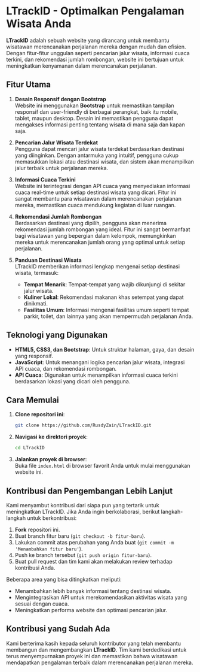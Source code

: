 # LTrackID - Optimalkan Pengalaman Wisata Anda

**LTrackID** adalah sebuah website yang dirancang untuk membantu wisatawan merencanakan perjalanan mereka dengan mudah dan efisien. Dengan fitur-fitur unggulan seperti pencarian jalur wisata, informasi cuaca terkini, dan rekomendasi jumlah rombongan, website ini bertujuan untuk meningkatkan kenyamanan dalam merencanakan perjalanan.

## Fitur Utama

1. **Desain Responsif dengan Bootstrap**  
   Website ini menggunakan **Bootstrap** untuk memastikan tampilan responsif dan user-friendly di berbagai perangkat, baik itu mobile, tablet, maupun desktop. Desain ini memastikan pengguna dapat mengakses informasi penting tentang wisata di mana saja dan kapan saja.

2. **Pencarian Jalur Wisata Terdekat**  
   Pengguna dapat mencari jalur wisata terdekat berdasarkan destinasi yang diinginkan. Dengan antarmuka yang intuitif, pengguna cukup memasukkan lokasi atau destinasi wisata, dan sistem akan menampilkan jalur terbaik untuk perjalanan mereka.

3. **Informasi Cuaca Terkini**  
   Website ini terintegrasi dengan API cuaca yang menyediakan informasi cuaca real-time untuk setiap destinasi wisata yang dicari. Fitur ini sangat membantu para wisatawan dalam merencanakan perjalanan mereka, memastikan cuaca mendukung kegiatan di luar ruangan.

4. **Rekomendasi Jumlah Rombongan**  
   Berdasarkan destinasi yang dipilih, pengguna akan menerima rekomendasi jumlah rombongan yang ideal. Fitur ini sangat bermanfaat bagi wisatawan yang bepergian dalam kelompok, memungkinkan mereka untuk merencanakan jumlah orang yang optimal untuk setiap perjalanan.

5. **Panduan Destinasi Wisata**  
   LTrackID memberikan informasi lengkap mengenai setiap destinasi wisata, termasuk:
   - **Tempat Menarik**: Tempat-tempat yang wajib dikunjungi di sekitar jalur wisata.
   - **Kuliner Lokal**: Rekomendasi makanan khas setempat yang dapat dinikmati.
   - **Fasilitas Umum**: Informasi mengenai fasilitas umum seperti tempat parkir, toilet, dan lainnya yang akan mempermudah perjalanan Anda.

## Teknologi yang Digunakan

- **HTML5, CSS3, dan Bootstrap**: Untuk struktur halaman, gaya, dan desain yang responsif.
- **JavaScript**: Untuk menangani logika pencarian jalur wisata, integrasi API cuaca, dan rekomendasi rombongan.
- **API Cuaca**: Digunakan untuk menampilkan informasi cuaca terkini berdasarkan lokasi yang dicari oleh pengguna.
  
## Cara Memulai

1. **Clone repositori ini**:
   ```bash
   git clone https://github.com/RusdyZain/LTrackID.git
   ```

2. **Navigasi ke direktori proyek**:
   ```bash
   cd LTrackID
   ```

3. **Jalankan proyek di browser**:  
   Buka file `index.html` di browser favorit Anda untuk mulai menggunakan website ini.

## Kontribusi dan Pengembangan Lebih Lanjut

Kami menyambut kontribusi dari siapa pun yang tertarik untuk meningkatkan LTrackID. Jika Anda ingin berkolaborasi, berikut langkah-langkah untuk berkontribusi:

1. **Fork** repositori ini.
2. Buat branch fitur baru (`git checkout -b fitur-baru`).
3. Lakukan commit atas perubahan yang Anda buat (`git commit -m 'Menambahkan fitur baru'`).
4. Push ke branch tersebut (`git push origin fitur-baru`).
5. Buat pull request dan tim kami akan melakukan review terhadap kontribusi Anda.

Beberapa area yang bisa ditingkatkan meliputi:
- Menambahkan lebih banyak informasi tentang destinasi wisata.
- Mengintegrasikan API untuk merekomendasikan aktivitas wisata yang sesuai dengan cuaca.
- Meningkatkan performa website dan optimasi pencarian jalur.

## Kontribusi yang Sudah Ada

Kami berterima kasih kepada seluruh kontributor yang telah membantu membangun dan mengembangkan **LTrackID**. Tim kami berdedikasi untuk terus menyempurnakan proyek ini dan memastikan bahwa wisatawan mendapatkan pengalaman terbaik dalam merencanakan perjalanan mereka.
